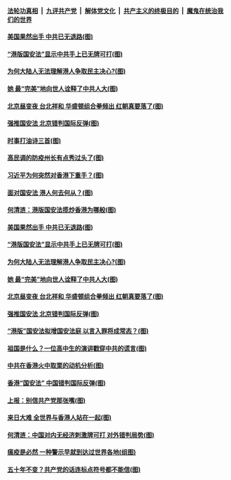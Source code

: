 ####  [法轮功真相](../../../../basic/blob/master/README.md?t=05281231) &nbsp;|&nbsp; [九评共产党](../../../../9ping.md/blob/master/README.md?t=05281231) &nbsp;|&nbsp; [解体党文化](../../../../jtdwh.md/blob/master/README.md?t=05281231)  &nbsp;|&nbsp; [共产主义的终极目的](../../../../gczydzjmd.md/blob/master/README.md?t=05281231) &nbsp;|&nbsp; [魔鬼在统治我们的世界](../../../../mgztzwmdsj.md/blob/master/README.md?t=05281231) 

#### [美国果然出手 中共已无退路(图)](../pages/p4/934687.md?t=05281231) 

#### [“港版国安法”显示中共手上已无牌可打(图)](../pages/p4/934582.md?t=05281231) 

#### [为何大陆人无法理解港人争取民主决心?(图)](../pages/p4/934572.md?t=05281231) 

#### [她 最“完美”地向世人诠释了中共人大(图)](../pages/p4/934548.md?t=05281231) 

#### [北京昼变夜 台北祥和 华盛顿组合拳频出 红朝真要落了(图)](../pages/p4/934567.md?t=05281231) 

#### [强推国安法 北京错判国际反弹(图)](../pages/p4/934559.md?t=05281231) 

#### [时事打油诗三首(图)](../pages/p4/934713.md?t=05281231) 

#### [高民调的防疫州长有点秀过头了(图)](../pages/p4/934706.md?t=05281231) 

#### [习近平为何突然对香港下重手？(图)](../pages/p4/934697.md?t=05281231) 

#### [面对国安法 港人何去何从？(图)](../pages/p4/934690.md?t=05281231) 

#### [何清涟：港版国安法揽炒香港为哪般(图)](../pages/p4/934688.md?t=05281231) 

#### [美国果然出手 中共已无退路(图)](../pages/p4/934687.md?t=05281231) 

#### [“港版国安法”显示中共手上已无牌可打(图)](../pages/p4/934582.md?t=05281231) 

#### [为何大陆人无法理解港人争取民主决心?(图)](../pages/p4/934572.md?t=05281231) 

#### [她 最“完美”地向世人诠释了中共人大(图)](../pages/p4/934548.md?t=05281231) 

#### [北京昼变夜 台北祥和 华盛顿组合拳频出 红朝真要落了(图)](../pages/p4/934567.md?t=05281231) 

#### [强推国安法 北京错判国际反弹(图)](../pages/p4/934559.md?t=05281231) 

#### [“港版”国安法拟增国安法庭 以言入罪将成常态？(图)](../pages/p4/934558.md?t=05281231) 

#### [祖国是什么？一位高中生的演讲戳穿中共的谎言(图)](../pages/p4/934497.md?t=05281231) 

#### [中共在香港火中取栗的动机分析(图)](../pages/p4/934455.md?t=05281231) 

#### [香港“国安法” 中国错判国际反弹(图)](../pages/p4/934453.md?t=05281231) 

#### [上报：别信共产党那张嘴(图)](../pages/p4/934452.md?t=05281231) 

#### [来日大难 全世界与香港人站在一起(图)](../pages/p4/934448.md?t=05281231) 

#### [何清涟：中国对内无经济刺激牌可打 对外错判局势(图)](../pages/p4/934440.md?t=05281231) 

#### [瘟疫是必然 一种警示早就到达过世界各地(组图)](../pages/p4/934381.md?t=05281231) 

#### [五十年不变？共产党的话连标点符号都不能信(图)](../pages/p4/934395.md?t=05281231) 

